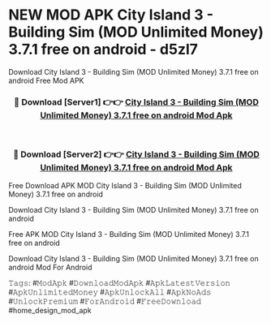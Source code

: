 # NEW MOD APK City Island 3 - Building Sim (MOD Unlimited Money) 3.7.1 free on android - d5zl7
Download City Island 3 - Building Sim (MOD Unlimited Money) 3.7.1 free on android Free Mod APK

<div align="center">
<h3>🔴 Download [Server1] 👉👉 <a href="https://apk-comot.site?title=City_Island_3_-_Building_Sim_(MOD_Unlimited_Money)_3.7.1_free_on_android">City Island 3 - Building Sim (MOD Unlimited Money) 3.7.1 free on android Mod Apk</a></h3><br>

<h3>🔴 Download [Server2] 👉👉 <a href="https://apk-comot.site?title=City_Island_3_-_Building_Sim_(MOD_Unlimited_Money)_3.7.1_free_on_android">City Island 3 - Building Sim (MOD Unlimited Money) 3.7.1 free on android Mod Apk</a></h3>
</div>


Free Download APK MOD City Island 3 - Building Sim (MOD Unlimited Money) 3.7.1 free on android

Download City Island 3 - Building Sim (MOD Unlimited Money) 3.7.1 free on android 

Free APK MOD City Island 3 - Building Sim (MOD Unlimited Money) 3.7.1 free on android 

Download City Island 3 - Building Sim (MOD Unlimited Money) 3.7.1 free on android Mod For Android

𝚃𝚊𝚐𝚜: #𝙼𝚘𝚍𝙰𝚙𝚔 #𝙳𝚘𝚠𝚗𝚕𝚘𝚊𝚍𝙼𝚘𝚍𝙰𝚙𝚔 #𝙰𝚙𝚔𝙻𝚊𝚝𝚎𝚜𝚝𝚅𝚎𝚛𝚜𝚒𝚘𝚗 #𝙰𝚙𝚔𝚄𝚗𝚕𝚒𝚖𝚒𝚝𝚎𝚍𝙼𝚘𝚗𝚎𝚢 #𝙰𝚙𝚔𝚄𝚗𝚕𝚘𝚌𝚔𝙰𝚕𝚕 #𝙰𝚙𝚔𝙽𝚘𝙰𝚍𝚜 #𝚄𝚗𝚕𝚘𝚌𝚔𝙿𝚛𝚎𝚖𝚒𝚞𝚖 #𝙵𝚘𝚛𝙰𝚗𝚍𝚛𝚘𝚒𝚍 #𝙵𝚛𝚎𝚎𝙳𝚘𝚠𝚗𝚕𝚘𝚊𝚍 #home_design_mod_apk